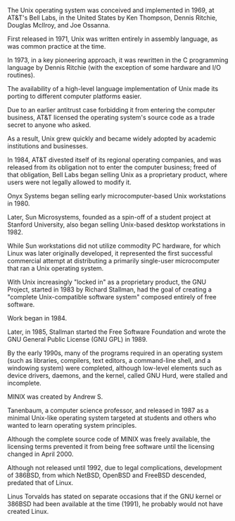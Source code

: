 The Unix operating system was conceived and implemented in 1969, at AT&T's Bell Labs, in the United States by Ken Thompson, Dennis Ritchie, Douglas McIlroy, and Joe Ossanna.

First released in 1971, Unix was written entirely in assembly language, as was common practice at the time.

In 1973, in a key pioneering approach, it was rewritten in the C programming language by Dennis Ritchie (with the exception of some hardware and I/O routines).

The availability of a high-level language implementation of Unix made its porting to different computer platforms easier.

Due to an earlier antitrust case forbidding it from entering the computer business, AT&T licensed the operating system's source code as a trade secret to anyone who asked.

As a result, Unix grew quickly and became widely adopted by academic institutions and businesses.

In 1984, AT&T divested itself of its regional operating companies, and was released from its obligation not to enter the computer business; freed of that obligation, Bell Labs began selling Unix as a proprietary product, where users were not legally allowed to modify it.

Onyx Systems began selling early microcomputer-based Unix workstations in 1980.

Later, Sun Microsystems, founded as a spin-off of a student project at Stanford University, also began selling Unix-based desktop workstations in 1982.

While Sun workstations did not utilize commodity PC hardware, for which Linux was later originally developed, it represented the first successful commercial attempt at distributing a primarily single-user microcomputer that ran a Unix operating system.

With Unix increasingly "locked in" as a proprietary product, the GNU Project, started in 1983 by Richard Stallman, had the goal of creating a "complete Unix-compatible software system" composed entirely of free software.

Work began in 1984.

Later, in 1985, Stallman started the Free Software Foundation and wrote the GNU General Public License (GNU GPL) in 1989.

By the early 1990s, many of the programs required in an operating system (such as libraries, compilers, text editors, a command-line shell, and a windowing system) were completed, although low-level elements such as device drivers, daemons, and the kernel, called GNU Hurd, were stalled and incomplete.

MINIX was created by Andrew S.

Tanenbaum, a computer science professor, and released in 1987 as a minimal Unix-like operating system targeted at students and others who wanted to learn operating system principles.

Although the complete source code of MINIX was freely available, the licensing terms prevented it from being free software until the licensing changed in April 2000.

Although not released until 1992, due to legal complications, development of 386BSD, from which NetBSD, OpenBSD and FreeBSD descended, predated that of Linux.

Linus Torvalds has stated on separate occasions that if the GNU kernel or 386BSD had been available at the time (1991), he probably would not have created Linux.

